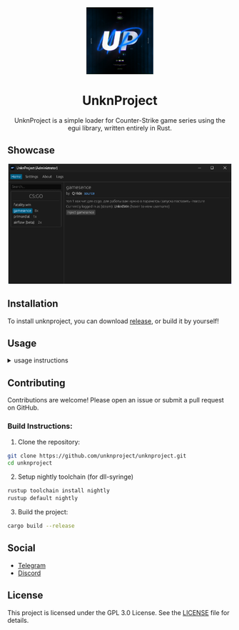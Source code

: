<div align="center">
   <img src="https://github.com/Unkn0Wms/UnknProject/blob/main/website/static/assets/logo.png" width="150"></img>
   <h1>UnknProject</h1>
   UnknProject is a simple loader for Counter-Strike game series using the egui library, written entirely in Rust.
</div>

## Showcase

<div align="center">
    <img src="https://github.com/Unkn0Wms/UnknProject/blob/main/website/discord/E50C39DF-1F68-4B01-A5A1-80ED77E754CF.png" width=500>
</div>

## Installation

To install unknproject, you can download [release](https://github.com/unknproject/unknproject/releases/latest), or build it by yourself!

## Usage

<details>
<summary>usage instructions</summary>

To use unknproject you need to download it from [github releases](https://github.com/unknproject/unknproject/releases/latest) or build it by yourself.

Next, you need to run the unknproject executable, and you will see the main window with the list of hacks.

<img src="image/README/1734625752687.png" width=150>

1. Select the hack you want to inject from the list.
2. Click the "Inject" button.
3. Enjoy the game with the hack!

You can also drag and drop the DLL file onto the unknproject window to inject it into the game.

1. Drag and drop the DLL file onto the unknproject window.
2. Select the process you want to inject the DLL into.
3. Enjoy the game with your hack!

</details>

## Contributing

Contributions are welcome! Please open an issue or submit a pull request on GitHub.

### Build Instructions:

1. Clone the repository:

```sh
git clone https://github.com/unknproject/unknproject.git
cd unknproject
```

2. Setup nightly toolchain (for dll-syringe)

```sh
rustup toolchain install nightly
rustup default nightly
```

3. Build the project:

```sh
cargo build --release
```

## Social

-   [Telegram](https://t.me/unkn0wnrage)
-   [Discord](https://discord.gg/Rgx6rnrbAX)
## License

This project is licensed under the GPL 3.0 License. See the [LICENSE](https://github.com/unknproject/unknproject/blob/main/LICENSE) file for details.
